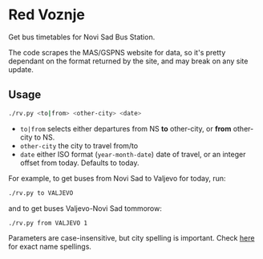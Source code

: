 # Red Voznje

Get bus timetables for Novi Sad Bus Station.

The code scrapes the MAS/GSPNS website for data, so it's pretty dependant on the format returned by the site, and may break on any site update.

## Usage

```sh
./rv.py <to|from> <other-city> <date>
```

- `to|from` selects either departures from NS **to** other-city, or **from** other-city to NS.
- `other-city` the city to travel from/to
- `date` either ISO format (`year-month-date`) date of travel, or an integer offset from today. Defaults to today.

For example, to get buses from Novi Sad to Valjevo for today, run:

```sh
./rv.py to VALJEVO
```

and to get buses Valjevo-Novi Sad tommorow:

```sh
./rv.py from VALJEVO 1
```

Parameters are case-insensitive, but city spelling is important. Check [here](http://gspns.rs/red-voznje-medjumesni) for exact name spellings.
